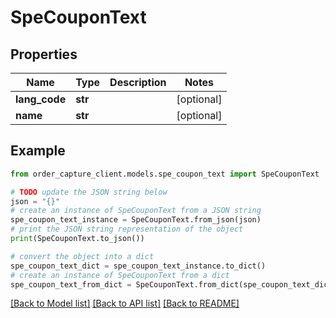 # SpeCouponText


## Properties

Name | Type | Description | Notes
------------ | ------------- | ------------- | -------------
**lang_code** | **str** |  | [optional] 
**name** | **str** |  | [optional] 

## Example

```python
from order_capture_client.models.spe_coupon_text import SpeCouponText

# TODO update the JSON string below
json = "{}"
# create an instance of SpeCouponText from a JSON string
spe_coupon_text_instance = SpeCouponText.from_json(json)
# print the JSON string representation of the object
print(SpeCouponText.to_json())

# convert the object into a dict
spe_coupon_text_dict = spe_coupon_text_instance.to_dict()
# create an instance of SpeCouponText from a dict
spe_coupon_text_from_dict = SpeCouponText.from_dict(spe_coupon_text_dict)
```
[[Back to Model list]](../README.md#documentation-for-models) [[Back to API list]](../README.md#documentation-for-api-endpoints) [[Back to README]](../README.md)



